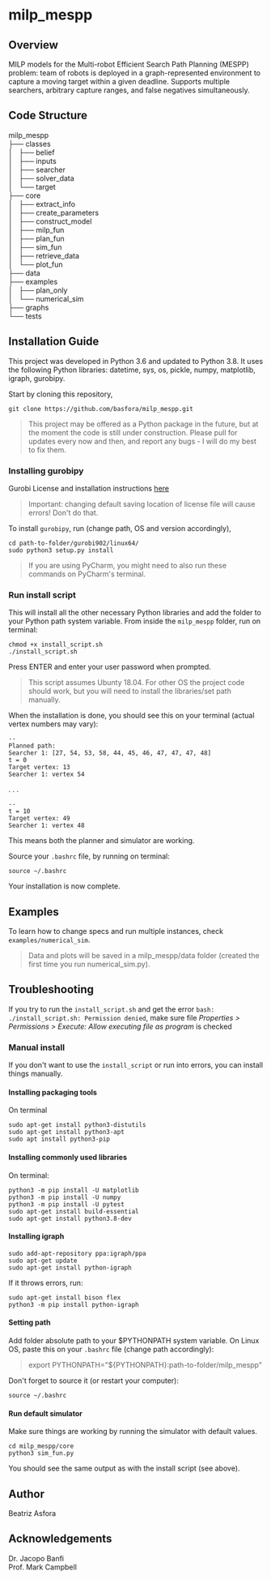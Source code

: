 # milp_mespp
## Overview
MILP models for the Multi-robot Efficient Search Path Planning (MESPP) problem: team of robots is deployed in a graph-represented environment to capture a moving target within a given deadline. 
Supports multiple searchers, arbitrary capture ranges, and false negatives simultaneously.

## Code Structure

   milp_mespp			<br />
   ├── classes			<br />
   │   ├── belief		<br />
   │   ├── inputs		<br />
   │   ├── searcher		<br />
   │   ├── solver_data		<br />
   │   └── target		<br />
   ├── core			<br />
   │   ├── extract_info		<br />
   │   ├── create_parameters	<br />
   │   ├── construct_model	<br />
   │   ├── milp_fun		<br />
   │   ├── plan_fun		<br />
   │   ├── sim_fun		<br />
   │   ├── retrieve_data	<br />
   │   └── plot_fun		<br />
   ├── data			<br />
   ├── examples			<br />
   │   ├── plan_only		<br />
   │   └── numerical_sim	<br />
   ├── graphs			<br />
   └── tests			<br />


## Installation Guide

This project was developed in Python 3.6 and updated to Python 3.8. It uses the following Python libraries: datetime, sys, os, pickle, numpy, matplotlib, igraph, gurobipy.

Start by cloning this repository, 
```
git clone https://github.com/basfora/milp_mespp.git
```

> This project may be offered as a Python package in the future, but at the moment the code is still under construction. Please pull for updates every now and then, and report any bugs - I will do my best to fix them. 


### Installing gurobipy
Gurobi License and installation instructions [here](https://www.gurobi.com/documentation/9.0/quickstart_linux/index.html) <br />
> Important: changing default saving location of license file will cause errors! Don't do that. 

To install `gurobipy`, run (change path, OS and version accordingly),
```
cd path-to-folder/gurobi902/linux64/
sudo python3 setup.py install
```
> If you are using PyCharm, you might need to also run these commands on PyCharm's terminal.

### Run install script

This will install all the other necessary Python libraries and add the folder to your Python path system variable. From inside the `milp_mespp` folder, run on terminal:
```
chmod +x install_script.sh
./install_script.sh
``` 

Press ENTER and enter your user password when prompted.
> This script assumes Ubunty 18.04. For other OS the project code should work, but you will need to install the libraries/set path manually. 

When the installation is done, you should see this on your terminal (actual vertex numbers may vary):

```
--
Planned path: 
Searcher 1: [27, 54, 53, 58, 44, 45, 46, 47, 47, 47, 48]
t = 0
Target vertex: 13
Searcher 1: vertex 54 
```
. . .
```
--
t = 10
Target vertex: 49
Searcher 1: vertex 48 

```

This means both the planner and simulator are working.

Source your `.bashrc` file, by running on terminal:

```
source ~/.bashrc
```

Your installation is now complete.


## Examples

To learn how to change specs and run multiple instances, check `examples/numerical_sim`.

> Data and plots will be saved in a milp_mespp/data folder (created the first time you run numerical_sim.py).


## Troubleshooting

If you try to run the `install_script.sh` and get the error `bash: ./install_script.sh: Permission denied`, make sure file *Properties > Permissions > Execute: Allow executing file as program* is checked

### Manual install
If you don't want to use the `install_script` or run into errors, you can install things manually.

#### Installing packaging tools
On terminal

```
sudo apt-get install python3-distutils
sudo apt-get install python3-apt
sudo apt install python3-pip
```


#### Installing commonly used libraries
On terminal:
```
python3 -m pip install -U matplotlib
python3 -m pip install -U numpy
python3 -m pip install -U pytest
sudo apt-get install build-essential
sudo apt-get install python3.8-dev
```

#### Installing igraph
```
sudo add-apt-repository ppa:igraph/ppa
sudo apt-get update
sudo apt-get install python-igraph
```

If it throws errors, run: 
```
sudo apt-get install bison flex
python3 -m pip install python-igraph
```

#### Setting path

Add folder absolute path to your $PYTHONPATH system variable. On Linux OS, paste this on your `.bashrc` file (change path accordingly):

> export PYTHONPATH="${PYTHONPATH}:path-to-folder/milp_mespp"

Don't forget to source it (or restart your computer):
```
source ~/.bashrc
```

#### Run default simulator

Make sure things are working by running the simulator with default values.
```
cd milp_mespp/core
python3 sim_fun.py
```

You should see the same output as with the install script (see above).


## Author
Beatriz Asfora

## Acknowledgements
Dr. Jacopo Banfi <br />
Prof. Mark Campbell


